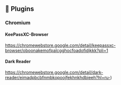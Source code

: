 ## 🔌 Plugins

### Chromium

#### KeePassXC-Browser

https://chromewebstore.google.com/detail/keepassxc-browser/oboonakemofpalcgghocfoadofidjkkk?pli=1

#### Dark Reader

https://chromewebstore.google.com/detail/dark-reader/eimadpbcbfnmbkopoojfekhnkhdbieeh?hl=ru-)